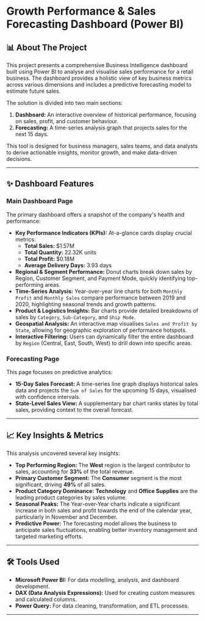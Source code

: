 # Growth Performance & Sales Forecasting Dashboard (Power BI)

## 📊 About The Project

This project presents a comprehensive Business Intelligence dashboard built using Power BI to analyse and visualise sales performance for a retail business. The dashboard provides a holistic view of key business metrics across various dimensions and includes a predictive forecasting model to estimate future sales.

The solution is divided into two main sections:
1.  **Dashboard:** An interactive overview of historical performance, focusing on sales, profit, and customer behaviour.
2.  **Forecasting:** A time-series analysis graph that projects sales for the next 15 days.

This tool is designed for business managers, sales teams, and data analysts to derive actionable insights, monitor growth, and make data-driven decisions.

---

## ✨ Dashboard Features

### Main Dashboard Page

The primary dashboard offers a snapshot of the company's health and performance:

* **Key Performance Indicators (KPIs):** At-a-glance cards display crucial metrics:
    * **Total Sales:** $1.57M
    * **Total Quantity:** 22.32K units
    * **Total Profit:** $0.18M
    * **Average Delivery Days:** 3.93 days
* **Regional & Segment Performance:** Donut charts break down sales by Region, Customer Segment, and Payment Mode, quickly identifying top-performing areas.
* **Time-Series Analysis:** Year-over-year line charts for both `Monthly Profit` and `Monthly Sales` compare performance between 2019 and 2020, highlighting seasonal trends and growth patterns.
* **Product & Logistics Insights:** Bar charts provide detailed breakdowns of sales by `Category`, `Sub-Category`, and `Ship Mode`.
* **Geospatial Analysis:** An interactive map visualises `Sales and Profit by State`, allowing for geographic exploration of performance hotspots.
* **Interactive Filtering:** Users can dynamically filter the entire dashboard by `Region` (Central, East, South, West) to drill down into specific areas.

### Forecasting Page

This page focuses on predictive analytics:

* **15-Day Sales Forecast:** A time-series line graph displays historical sales data and projects the `Sum of Sales` for the upcoming 15 days, visualised with confidence intervals.
* **State-Level Sales View:** A supplementary bar chart ranks states by total sales, providing context to the overall forecast.

---

## 📈 Key Insights & Metrics

This analysis uncovered several key insights:

* **Top Performing Region:** The **West** region is the largest contributor to sales, accounting for **33%** of the total revenue.
* **Primary Customer Segment:** The **Consumer** segment is the most significant, driving **49%** of all sales.
* **Product Category Dominance:** **Technology** and **Office Supplies** are the leading product categories by sales volume.
* **Seasonal Peaks:** The Year-over-Year charts indicate a significant increase in both sales and profit towards the end of the calendar year, particularly in November and December.
* **Predictive Power:** The forecasting model allows the business to anticipate sales fluctuations, enabling better inventory management and targeted marketing efforts.

---

## 🛠 Tools Used

* **Microsoft Power BI:** For data modelling, analysis, and dashboard development.
* **DAX (Data Analysis Expressions):** Used for creating custom measures and calculated columns.
* **Power Query:** For data cleaning, transformation, and ETL processes.

---
